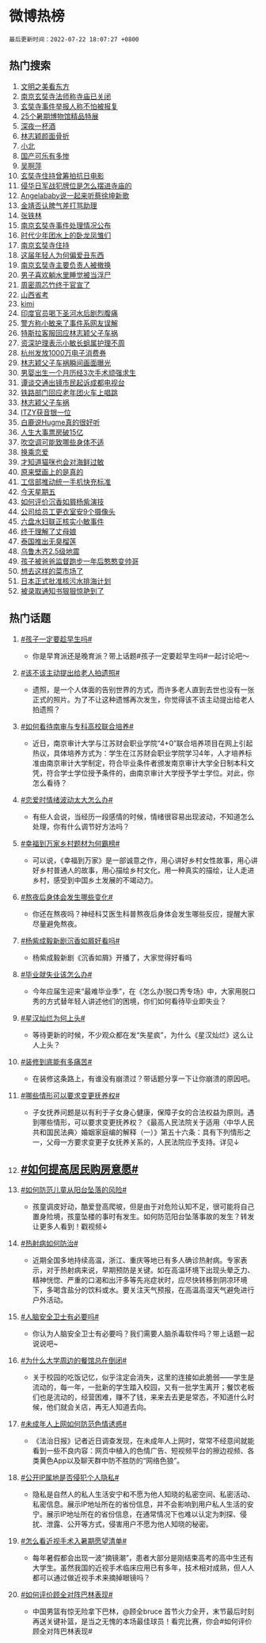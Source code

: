 # 微博热榜

`最后更新时间：2022-07-22 18:07:27 +0800`

## 热门搜索

1. [文明之美看东方](https://m.weibo.cn/search?containerid=100103type%3D1%26t%3D10%26q%3D%23%E6%96%87%E6%98%8E%E4%B9%8B%E7%BE%8E%E7%9C%8B%E4%B8%9C%E6%96%B9%23&stream_entry_id=51&isnewpage=1&extparam=seat%3D1%26c_type%3D51%26filter_type%3Drealtimehot%26cate%3D10103%26pos%3D0%26dgr%3D0%26display_time%3D1658484446%26pre_seqid%3D1658484446131092768373&luicode=10000011&lfid=106003type%253D25%2526t%253D3%2526disable_hot%253D1%2526filter_type%253Drealtimehot)
1. [南京玄奘寺法师称寺庙已关闭](https://m.weibo.cn/search?containerid=100103type%3D1%26t%3D10%26q%3D%23%E5%8D%97%E4%BA%AC%E7%8E%84%E5%A5%98%E5%AF%BA%E6%B3%95%E5%B8%88%E7%A7%B0%E5%AF%BA%E5%BA%99%E5%B7%B2%E5%85%B3%E9%97%AD%23&stream_entry_id=31&isnewpage=1&extparam=seat%3D1%26lcate%3D5001%26pos%3D0%26realpos%3D1%26flag%3D16%26filter_type%3Drealtimehot%26cate%3D0%26dgr%3D0%26c_type%3D31%26display_time%3D1658484446%26pre_seqid%3D1658484446131092768373&luicode=10000011&lfid=106003type%253D25%2526t%253D3%2526disable_hot%253D1%2526filter_type%253Drealtimehot)
1. [玄奘寺事件举报人称不怕被报复](https://m.weibo.cn/search?containerid=100103type%3D1%26t%3D10%26q%3D%23%E7%8E%84%E5%A5%98%E5%AF%BA%E4%BA%8B%E4%BB%B6%E4%B8%BE%E6%8A%A5%E4%BA%BA%E7%A7%B0%E4%B8%8D%E6%80%95%E8%A2%AB%E6%8A%A5%E5%A4%8D%23&stream_entry_id=31&isnewpage=1&extparam=seat%3D1%26lcate%3D5001%26pos%3D1%26realpos%3D2%26flag%3D0%26filter_type%3Drealtimehot%26cate%3D0%26dgr%3D0%26c_type%3D31%26display_time%3D1658484446%26pre_seqid%3D1658484446131092768373&luicode=10000011&lfid=106003type%253D25%2526t%253D3%2526disable_hot%253D1%2526filter_type%253Drealtimehot)
1. [25个暑期博物馆精品特展](https://m.weibo.cn/search?containerid=100103type%3D1%26t%3D10%26q%3D%2325%E4%B8%AA%E6%9A%91%E6%9C%9F%E5%8D%9A%E7%89%A9%E9%A6%86%E7%B2%BE%E5%93%81%E7%89%B9%E5%B1%95%23&stream_entry_id=31&isnewpage=1&extparam=seat%3D1%26lcate%3D5001%26pos%3D2%26realpos%3D3%26flag%3D0%26filter_type%3Drealtimehot%26cate%3D0%26dgr%3D0%26c_type%3D31%26display_time%3D1658484446%26pre_seqid%3D1658484446131092768373&luicode=10000011&lfid=106003type%253D25%2526t%253D3%2526disable_hot%253D1%2526filter_type%253Drealtimehot)
1. [深夜一杯酒](https://m.weibo.cn/search?containerid=100103type%3D1%26t%3D10%26q%3D%23%E6%B7%B1%E5%A4%9C%E4%B8%80%E6%9D%AF%E9%85%92%23&stream_entry_id=31&isnewpage=1&extparam=seat%3D1%26lcate%3D5001%26pos%3D3%26adid%3D160186%26filter_type%3Drealtimehot%26cate%3D0%26dgr%3D0%26c_type%3D31%26display_time%3D1658484446%26pre_seqid%3D1658484446131092768373&luicode=10000011&lfid=106003type%253D25%2526t%253D3%2526disable_hot%253D1%2526filter_type%253Drealtimehot)
1. [林志颖颜面骨折](https://m.weibo.cn/search?containerid=100103type%3D1%26t%3D10%26q%3D%23%E6%9E%97%E5%BF%97%E9%A2%96%E9%A2%9C%E9%9D%A2%E9%AA%A8%E6%8A%98%23&stream_entry_id=31&isnewpage=1&extparam=seat%3D1%26lcate%3D5001%26pos%3D4%26realpos%3D4%26flag%3D2%26filter_type%3Drealtimehot%26cate%3D0%26dgr%3D0%26c_type%3D31%26display_time%3D1658484446%26pre_seqid%3D1658484446131092768373&luicode=10000011&lfid=106003type%253D25%2526t%253D3%2526disable_hot%253D1%2526filter_type%253Drealtimehot)
1. [小北](https://m.weibo.cn/search?containerid=100103type%3D1%26t%3D10%26q%3D%E5%B0%8F%E5%8C%97&stream_entry_id=31&isnewpage=1&extparam=seat%3D1%26lcate%3D5001%26pos%3D5%26realpos%3D5%26flag%3D1%26filter_type%3Drealtimehot%26cate%3D0%26dgr%3D0%26c_type%3D31%26display_time%3D1658484446%26pre_seqid%3D1658484446131092768373&luicode=10000011&lfid=106003type%253D25%2526t%253D3%2526disable_hot%253D1%2526filter_type%253Drealtimehot)
1. [国产可乐有多惨](https://m.weibo.cn/search?containerid=100103type%3D1%26t%3D10%26q%3D%23%E5%9B%BD%E4%BA%A7%E5%8F%AF%E4%B9%90%E6%9C%89%E5%A4%9A%E6%83%A8%23&stream_entry_id=31&isnewpage=1&extparam=seat%3D1%26lcate%3D5001%26pos%3D6%26realpos%3D6%26flag%3D1%26filter_type%3Drealtimehot%26cate%3D0%26dgr%3D0%26c_type%3D31%26display_time%3D1658484446%26pre_seqid%3D1658484446131092768373&luicode=10000011&lfid=106003type%253D25%2526t%253D3%2526disable_hot%253D1%2526filter_type%253Drealtimehot)
1. [吴啊萍](https://m.weibo.cn/search?containerid=100103type%3D1%26t%3D10%26q%3D%23%E5%90%B4%E5%95%8A%E8%90%8D%23&stream_entry_id=31&isnewpage=1&extparam=seat%3D1%26lcate%3D5001%26pos%3D7%26realpos%3D7%26flag%3D16%26filter_type%3Drealtimehot%26cate%3D0%26dgr%3D0%26c_type%3D31%26display_time%3D1658484446%26pre_seqid%3D1658484446131092768373&luicode=10000011&lfid=106003type%253D25%2526t%253D3%2526disable_hot%253D1%2526filter_type%253Drealtimehot)
1. [玄奘寺住持曾筹拍抗日电影](https://m.weibo.cn/search?containerid=100103type%3D1%26t%3D10%26q%3D%23%E7%8E%84%E5%A5%98%E5%AF%BA%E4%BD%8F%E6%8C%81%E6%9B%BE%E7%AD%B9%E6%8B%8D%E6%8A%97%E6%97%A5%E7%94%B5%E5%BD%B1%23&stream_entry_id=31&isnewpage=1&extparam=seat%3D1%26lcate%3D5001%26pos%3D8%26realpos%3D8%26flag%3D1%26filter_type%3Drealtimehot%26cate%3D0%26dgr%3D0%26c_type%3D31%26display_time%3D1658484446%26pre_seqid%3D1658484446131092768373&luicode=10000011&lfid=106003type%253D25%2526t%253D3%2526disable_hot%253D1%2526filter_type%253Drealtimehot)
1. [侵华日军战犯牌位是怎么摆进寺庙的](https://m.weibo.cn/search?containerid=100103type%3D1%26t%3D10%26q%3D%23%E4%BE%B5%E5%8D%8E%E6%97%A5%E5%86%9B%E6%88%98%E7%8A%AF%E7%89%8C%E4%BD%8D%E6%98%AF%E6%80%8E%E4%B9%88%E6%91%86%E8%BF%9B%E5%AF%BA%E5%BA%99%E7%9A%84%23&stream_entry_id=31&isnewpage=1&extparam=seat%3D1%26lcate%3D5001%26pos%3D9%26realpos%3D9%26flag%3D1%26filter_type%3Drealtimehot%26cate%3D0%26dgr%3D0%26c_type%3D31%26display_time%3D1658484446%26pre_seqid%3D1658484446131092768373&luicode=10000011&lfid=106003type%253D25%2526t%253D3%2526disable_hot%253D1%2526filter_type%253Drealtimehot)
1. [Angelababy说一起来听蔡徐坤新歌](https://m.weibo.cn/search?containerid=100103type%3D1%26t%3D10%26q%3D%23Angelababy%E8%AF%B4%E4%B8%80%E8%B5%B7%E6%9D%A5%E5%90%AC%E8%94%A1%E5%BE%90%E5%9D%A4%E6%96%B0%E6%AD%8C%23&stream_entry_id=31&isnewpage=1&extparam=seat%3D1%26lcate%3D5001%26pos%3D10%26realpos%3D10%26flag%3D1%26filter_type%3Drealtimehot%26cate%3D0%26dgr%3D0%26c_type%3D31%26display_time%3D1658484446%26pre_seqid%3D1658484446131092768373&luicode=10000011&lfid=106003type%253D25%2526t%253D3%2526disable_hot%253D1%2526filter_type%253Drealtimehot)
1. [金靖否认脾气差打骂助理](https://m.weibo.cn/search?containerid=100103type%3D1%26t%3D10%26q%3D%23%E9%87%91%E9%9D%96%E5%90%A6%E8%AE%A4%E8%84%BE%E6%B0%94%E5%B7%AE%E6%89%93%E9%AA%82%E5%8A%A9%E7%90%86%23&stream_entry_id=31&isnewpage=1&extparam=seat%3D1%26lcate%3D5001%26pos%3D11%26realpos%3D11%26flag%3D0%26filter_type%3Drealtimehot%26cate%3D0%26dgr%3D0%26c_type%3D31%26display_time%3D1658484446%26pre_seqid%3D1658484446131092768373&luicode=10000011&lfid=106003type%253D25%2526t%253D3%2526disable_hot%253D1%2526filter_type%253Drealtimehot)
1. [张铁林](https://m.weibo.cn/search?containerid=100103type%3D1%26t%3D10%26q%3D%E5%BC%A0%E9%93%81%E6%9E%97&stream_entry_id=31&isnewpage=1&extparam=seat%3D1%26lcate%3D5001%26pos%3D12%26realpos%3D12%26flag%3D2%26filter_type%3Drealtimehot%26cate%3D0%26dgr%3D0%26c_type%3D31%26display_time%3D1658484446%26pre_seqid%3D1658484446131092768373&luicode=10000011&lfid=106003type%253D25%2526t%253D3%2526disable_hot%253D1%2526filter_type%253Drealtimehot)
1. [南京玄奘寺事件处理情况公布](https://m.weibo.cn/search?containerid=100103type%3D1%26t%3D10%26q%3D%23%E5%8D%97%E4%BA%AC%E7%8E%84%E5%A5%98%E5%AF%BA%E4%BA%8B%E4%BB%B6%E5%A4%84%E7%90%86%E6%83%85%E5%86%B5%E5%85%AC%E5%B8%83%23&stream_entry_id=31&isnewpage=1&extparam=seat%3D1%26lcate%3D5001%26pos%3D13%26realpos%3D13%26flag%3D0%26filter_type%3Drealtimehot%26cate%3D0%26dgr%3D0%26c_type%3D31%26display_time%3D1658484446%26pre_seqid%3D1658484446131092768373&luicode=10000011&lfid=106003type%253D25%2526t%253D3%2526disable_hot%253D1%2526filter_type%253Drealtimehot)
1. [时代少年团水上的卧龙凤雏们](https://m.weibo.cn/search?containerid=100103type%3D1%26t%3D10%26q%3D%23%E6%97%B6%E4%BB%A3%E5%B0%91%E5%B9%B4%E5%9B%A2%E6%B0%B4%E4%B8%8A%E7%9A%84%E5%8D%A7%E9%BE%99%E5%87%A4%E9%9B%8F%E4%BB%AC%23&stream_entry_id=31&isnewpage=1&extparam=seat%3D1%26lcate%3D5001%26pos%3D14%26realpos%3D14%26flag%3D1%26filter_type%3Drealtimehot%26cate%3D0%26dgr%3D0%26c_type%3D31%26display_time%3D1658484446%26pre_seqid%3D1658484446131092768373&luicode=10000011&lfid=106003type%253D25%2526t%253D3%2526disable_hot%253D1%2526filter_type%253Drealtimehot)
1. [南京玄奘寺住持](https://m.weibo.cn/search?containerid=100103type%3D1%26t%3D10%26q%3D%23%E5%8D%97%E4%BA%AC%E7%8E%84%E5%A5%98%E5%AF%BA%E4%BD%8F%E6%8C%81%23&stream_entry_id=31&isnewpage=1&extparam=seat%3D1%26lcate%3D5001%26pos%3D15%26realpos%3D15%26flag%3D1%26filter_type%3Drealtimehot%26cate%3D0%26dgr%3D0%26c_type%3D31%26display_time%3D1658484446%26pre_seqid%3D1658484446131092768373&luicode=10000011&lfid=106003type%253D25%2526t%253D3%2526disable_hot%253D1%2526filter_type%253Drealtimehot)
1. [这届年轻人为何偏爱丑东西](https://m.weibo.cn/search?containerid=100103type%3D1%26t%3D10%26q%3D%23%E8%BF%99%E5%B1%8A%E5%B9%B4%E8%BD%BB%E4%BA%BA%E4%B8%BA%E4%BD%95%E5%81%8F%E7%88%B1%E4%B8%91%E4%B8%9C%E8%A5%BF%23&stream_entry_id=31&isnewpage=1&extparam=seat%3D1%26lcate%3D5001%26pos%3D16%26realpos%3D16%26flag%3D0%26filter_type%3Drealtimehot%26cate%3D0%26dgr%3D0%26c_type%3D31%26display_time%3D1658484446%26pre_seqid%3D1658484446131092768373&luicode=10000011&lfid=106003type%253D25%2526t%253D3%2526disable_hot%253D1%2526filter_type%253Drealtimehot)
1. [南京玄奘寺主要负责人被撤换](https://m.weibo.cn/search?containerid=100103type%3D1%26t%3D10%26q%3D%23%E5%8D%97%E4%BA%AC%E7%8E%84%E5%A5%98%E5%AF%BA%E4%B8%BB%E8%A6%81%E8%B4%9F%E8%B4%A3%E4%BA%BA%E8%A2%AB%E6%92%A4%E6%8D%A2%23&stream_entry_id=31&isnewpage=1&extparam=seat%3D1%26lcate%3D5001%26pos%3D17%26realpos%3D17%26flag%3D0%26filter_type%3Drealtimehot%26cate%3D0%26dgr%3D0%26c_type%3D31%26display_time%3D1658484446%26pre_seqid%3D1658484446131092768373&luicode=10000011&lfid=106003type%253D25%2526t%253D3%2526disable_hot%253D1%2526filter_type%253Drealtimehot)
1. [男子喜欢躺水里睡觉被当浮尸](https://m.weibo.cn/search?containerid=100103type%3D1%26t%3D10%26q%3D%23%E7%94%B7%E5%AD%90%E5%96%9C%E6%AC%A2%E8%BA%BA%E6%B0%B4%E9%87%8C%E7%9D%A1%E8%A7%89%E8%A2%AB%E5%BD%93%E6%B5%AE%E5%B0%B8%23&stream_entry_id=31&isnewpage=1&extparam=seat%3D1%26lcate%3D5001%26pos%3D18%26realpos%3D18%26flag%3D0%26filter_type%3Drealtimehot%26cate%3D0%26dgr%3D0%26c_type%3D31%26display_time%3D1658484446%26pre_seqid%3D1658484446131092768373&luicode=10000011&lfid=106003type%253D25%2526t%253D3%2526disable_hot%253D1%2526filter_type%253Drealtimehot)
1. [周密周芯竹终于官宣了](https://m.weibo.cn/search?containerid=100103type%3D1%26t%3D10%26q%3D%23%E5%91%A8%E5%AF%86%E5%91%A8%E8%8A%AF%E7%AB%B9%E7%BB%88%E4%BA%8E%E5%AE%98%E5%AE%A3%E4%BA%86%23&stream_entry_id=31&isnewpage=1&extparam=seat%3D1%26lcate%3D5001%26pos%3D19%26realpos%3D19%26flag%3D2%26filter_type%3Drealtimehot%26cate%3D0%26dgr%3D0%26c_type%3D31%26display_time%3D1658484446%26pre_seqid%3D1658484446131092768373&luicode=10000011&lfid=106003type%253D25%2526t%253D3%2526disable_hot%253D1%2526filter_type%253Drealtimehot)
1. [山西省考](https://m.weibo.cn/search?containerid=100103type%3D1%26t%3D10%26q%3D%E5%B1%B1%E8%A5%BF%E7%9C%81%E8%80%83&stream_entry_id=31&isnewpage=1&extparam=seat%3D1%26lcate%3D5001%26pos%3D20%26realpos%3D20%26flag%3D1%26filter_type%3Drealtimehot%26cate%3D0%26dgr%3D0%26c_type%3D31%26display_time%3D1658484446%26pre_seqid%3D1658484446131092768373&luicode=10000011&lfid=106003type%253D25%2526t%253D3%2526disable_hot%253D1%2526filter_type%253Drealtimehot)
1. [kimi](https://m.weibo.cn/search?containerid=100103type%3D1%26t%3D10%26q%3Dkimi&stream_entry_id=31&isnewpage=1&extparam=seat%3D1%26lcate%3D5001%26pos%3D21%26realpos%3D21%26flag%3D2%26filter_type%3Drealtimehot%26cate%3D0%26dgr%3D0%26c_type%3D31%26display_time%3D1658484446%26pre_seqid%3D1658484446131092768373&luicode=10000011&lfid=106003type%253D25%2526t%253D3%2526disable_hot%253D1%2526filter_type%253Drealtimehot)
1. [印度官员喝下圣河水后剧烈腹痛](https://m.weibo.cn/search?containerid=100103type%3D1%26t%3D10%26q%3D%23%E5%8D%B0%E5%BA%A6%E5%AE%98%E5%91%98%E5%96%9D%E4%B8%8B%E5%9C%A3%E6%B2%B3%E6%B0%B4%E5%90%8E%E5%89%A7%E7%83%88%E8%85%B9%E7%97%9B%23&stream_entry_id=31&isnewpage=1&extparam=seat%3D1%26lcate%3D5001%26pos%3D22%26realpos%3D22%26flag%3D0%26filter_type%3Drealtimehot%26cate%3D0%26dgr%3D0%26c_type%3D31%26display_time%3D1658484446%26pre_seqid%3D1658484446131092768373&luicode=10000011&lfid=106003type%253D25%2526t%253D3%2526disable_hot%253D1%2526filter_type%253Drealtimehot)
1. [警方称小敏来了事件系网友误解](https://m.weibo.cn/search?containerid=100103type%3D1%26t%3D10%26q%3D%23%E8%AD%A6%E6%96%B9%E7%A7%B0%E5%B0%8F%E6%95%8F%E6%9D%A5%E4%BA%86%E4%BA%8B%E4%BB%B6%E7%B3%BB%E7%BD%91%E5%8F%8B%E8%AF%AF%E8%A7%A3%23&stream_entry_id=31&isnewpage=1&extparam=seat%3D1%26lcate%3D5001%26pos%3D23%26realpos%3D23%26flag%3D0%26filter_type%3Drealtimehot%26cate%3D0%26dgr%3D0%26c_type%3D31%26display_time%3D1658484446%26pre_seqid%3D1658484446131092768373&luicode=10000011&lfid=106003type%253D25%2526t%253D3%2526disable_hot%253D1%2526filter_type%253Drealtimehot)
1. [特斯拉客服回应林志颖父子车祸](https://m.weibo.cn/search?containerid=100103type%3D1%26t%3D10%26q%3D%23%E7%89%B9%E6%96%AF%E6%8B%89%E5%AE%A2%E6%9C%8D%E5%9B%9E%E5%BA%94%E6%9E%97%E5%BF%97%E9%A2%96%E7%88%B6%E5%AD%90%E8%BD%A6%E7%A5%B8%23&stream_entry_id=31&isnewpage=1&extparam=seat%3D1%26lcate%3D5001%26pos%3D24%26realpos%3D24%26flag%3D0%26filter_type%3Drealtimehot%26cate%3D0%26dgr%3D0%26c_type%3D31%26display_time%3D1658484446%26pre_seqid%3D1658484446131092768373&luicode=10000011&lfid=106003type%253D25%2526t%253D3%2526disable_hot%253D1%2526filter_type%253Drealtimehot)
1. [资深护理表示小敏长蛆属护理不周](https://m.weibo.cn/search?containerid=100103type%3D1%26t%3D10%26q%3D%23%E8%B5%84%E6%B7%B1%E6%8A%A4%E7%90%86%E8%A1%A8%E7%A4%BA%E5%B0%8F%E6%95%8F%E9%95%BF%E8%9B%86%E5%B1%9E%E6%8A%A4%E7%90%86%E4%B8%8D%E5%91%A8%23&stream_entry_id=31&isnewpage=1&extparam=seat%3D1%26lcate%3D5001%26pos%3D25%26realpos%3D25%26flag%3D1%26filter_type%3Drealtimehot%26cate%3D0%26dgr%3D0%26c_type%3D31%26display_time%3D1658484446%26pre_seqid%3D1658484446131092768373&luicode=10000011&lfid=106003type%253D25%2526t%253D3%2526disable_hot%253D1%2526filter_type%253Drealtimehot)
1. [杭州发放1000万电子消费券](https://m.weibo.cn/search?containerid=100103type%3D1%26t%3D10%26q%3D%23%E6%9D%AD%E5%B7%9E%E5%8F%91%E6%94%BE1000%E4%B8%87%E7%94%B5%E5%AD%90%E6%B6%88%E8%B4%B9%E5%88%B8%23&stream_entry_id=31&isnewpage=1&extparam=seat%3D1%26lcate%3D5001%26pos%3D26%26realpos%3D26%26flag%3D1%26filter_type%3Drealtimehot%26cate%3D0%26dgr%3D0%26c_type%3D31%26display_time%3D1658484446%26pre_seqid%3D1658484446131092768373&luicode=10000011&lfid=106003type%253D25%2526t%253D3%2526disable_hot%253D1%2526filter_type%253Drealtimehot)
1. [林志颖父子车祸瞬间画面曝光](https://m.weibo.cn/search?containerid=100103type%3D1%26t%3D10%26q%3D%23%E6%9E%97%E5%BF%97%E9%A2%96%E7%88%B6%E5%AD%90%E8%BD%A6%E7%A5%B8%E7%9E%AC%E9%97%B4%E7%94%BB%E9%9D%A2%E6%9B%9D%E5%85%89%23&stream_entry_id=31&isnewpage=1&extparam=seat%3D1%26lcate%3D5001%26pos%3D27%26realpos%3D27%26flag%3D0%26filter_type%3Drealtimehot%26cate%3D0%26dgr%3D0%26c_type%3D31%26display_time%3D1658484446%26pre_seqid%3D1658484446131092768373&luicode=10000011&lfid=106003type%253D25%2526t%253D3%2526disable_hot%253D1%2526filter_type%253Drealtimehot)
1. [男婴出生一个月历经3次手术顽强求生](https://m.weibo.cn/search?containerid=100103type%3D1%26t%3D10%26q%3D%E7%94%B7%E5%A9%B4%E5%87%BA%E7%94%9F%E4%B8%80%E4%B8%AA%E6%9C%88%E5%8E%86%E7%BB%8F3%E6%AC%A1%E6%89%8B%E6%9C%AF%E9%A1%BD%E5%BC%BA%E6%B1%82%E7%94%9F&stream_entry_id=31&isnewpage=1&extparam=seat%3D1%26lcate%3D5001%26pos%3D28%26realpos%3D28%26flag%3D0%26filter_type%3Drealtimehot%26cate%3D0%26dgr%3D0%26c_type%3D31%26display_time%3D1658484446%26pre_seqid%3D1658484446131092768373&luicode=10000011&lfid=106003type%253D25%2526t%253D3%2526disable_hot%253D1%2526filter_type%253Drealtimehot)
1. [谭谈交通出镜市民起诉成都电视台](https://m.weibo.cn/search?containerid=100103type%3D1%26t%3D10%26q%3D%23%E8%B0%AD%E8%B0%88%E4%BA%A4%E9%80%9A%E5%87%BA%E9%95%9C%E5%B8%82%E6%B0%91%E8%B5%B7%E8%AF%89%E6%88%90%E9%83%BD%E7%94%B5%E8%A7%86%E5%8F%B0%23&stream_entry_id=31&isnewpage=1&extparam=seat%3D1%26lcate%3D5001%26pos%3D29%26realpos%3D29%26flag%3D0%26filter_type%3Drealtimehot%26cate%3D0%26dgr%3D0%26c_type%3D31%26display_time%3D1658484446%26pre_seqid%3D1658484446131092768373&luicode=10000011&lfid=106003type%253D25%2526t%253D3%2526disable_hot%253D1%2526filter_type%253Drealtimehot)
1. [铁路部门回应老年团火车上唱跳](https://m.weibo.cn/search?containerid=100103type%3D1%26t%3D10%26q%3D%23%E9%93%81%E8%B7%AF%E9%83%A8%E9%97%A8%E5%9B%9E%E5%BA%94%E8%80%81%E5%B9%B4%E5%9B%A2%E7%81%AB%E8%BD%A6%E4%B8%8A%E5%94%B1%E8%B7%B3%23&stream_entry_id=31&isnewpage=1&extparam=seat%3D1%26lcate%3D5001%26pos%3D30%26realpos%3D30%26flag%3D1%26filter_type%3Drealtimehot%26cate%3D0%26dgr%3D0%26c_type%3D31%26display_time%3D1658484446%26pre_seqid%3D1658484446131092768373&luicode=10000011&lfid=106003type%253D25%2526t%253D3%2526disable_hot%253D1%2526filter_type%253Drealtimehot)
1. [林志颖父子车祸](https://m.weibo.cn/search?containerid=100103type%3D1%26t%3D10%26q%3D%23%E6%9E%97%E5%BF%97%E9%A2%96%E7%88%B6%E5%AD%90%E8%BD%A6%E7%A5%B8%23&stream_entry_id=31&isnewpage=1&extparam=seat%3D1%26lcate%3D5001%26pos%3D31%26realpos%3D31%26flag%3D0%26filter_type%3Drealtimehot%26cate%3D0%26dgr%3D0%26c_type%3D31%26display_time%3D1658484446%26pre_seqid%3D1658484446131092768373&luicode=10000011&lfid=106003type%253D25%2526t%253D3%2526disable_hot%253D1%2526filter_type%253Drealtimehot)
1. [ITZY获音银一位](https://m.weibo.cn/search?containerid=100103type%3D1%26t%3D10%26q%3D%23ITZY%E8%8E%B7%E9%9F%B3%E9%93%B6%E4%B8%80%E4%BD%8D%23&stream_entry_id=31&isnewpage=1&extparam=seat%3D1%26lcate%3D5001%26pos%3D32%26realpos%3D32%26flag%3D1%26filter_type%3Drealtimehot%26cate%3D0%26dgr%3D0%26c_type%3D31%26display_time%3D1658484446%26pre_seqid%3D1658484446131092768373&luicode=10000011&lfid=106003type%253D25%2526t%253D3%2526disable_hot%253D1%2526filter_type%253Drealtimehot)
1. [白鹿说Hugme真的很好听](https://m.weibo.cn/search?containerid=100103type%3D1%26t%3D10%26q%3D%23%E7%99%BD%E9%B9%BF%E8%AF%B4Hugme%E7%9C%9F%E7%9A%84%E5%BE%88%E5%A5%BD%E5%90%AC%23&stream_entry_id=31&isnewpage=1&extparam=seat%3D1%26lcate%3D5001%26pos%3D33%26realpos%3D33%26flag%3D0%26filter_type%3Drealtimehot%26cate%3D0%26dgr%3D0%26c_type%3D31%26display_time%3D1658484446%26pre_seqid%3D1658484446131092768373&luicode=10000011&lfid=106003type%253D25%2526t%253D3%2526disable_hot%253D1%2526filter_type%253Drealtimehot)
1. [人生大事票房破15亿](https://m.weibo.cn/search?containerid=100103type%3D1%26t%3D10%26q%3D%23%E4%BA%BA%E7%94%9F%E5%A4%A7%E4%BA%8B%E7%A5%A8%E6%88%BF%E7%A0%B415%E4%BA%BF%23&stream_entry_id=31&isnewpage=1&extparam=seat%3D1%26lcate%3D5001%26pos%3D34%26realpos%3D34%26flag%3D1%26filter_type%3Drealtimehot%26cate%3D0%26dgr%3D0%26c_type%3D31%26display_time%3D1658484446%26pre_seqid%3D1658484446131092768373&luicode=10000011&lfid=106003type%253D25%2526t%253D3%2526disable_hot%253D1%2526filter_type%253Drealtimehot)
1. [吹空调可能致哪些身体不适](https://m.weibo.cn/search?containerid=100103type%3D1%26t%3D10%26q%3D%23%E5%90%B9%E7%A9%BA%E8%B0%83%E5%8F%AF%E8%83%BD%E8%87%B4%E5%93%AA%E4%BA%9B%E8%BA%AB%E4%BD%93%E4%B8%8D%E9%80%82%23&stream_entry_id=31&isnewpage=1&extparam=seat%3D1%26lcate%3D5001%26pos%3D35%26realpos%3D35%26flag%3D0%26filter_type%3Drealtimehot%26cate%3D0%26dgr%3D0%26c_type%3D31%26display_time%3D1658484446%26pre_seqid%3D1658484446131092768373&luicode=10000011&lfid=106003type%253D25%2526t%253D3%2526disable_hot%253D1%2526filter_type%253Drealtimehot)
1. [换乘恋爱](https://m.weibo.cn/search?containerid=100103type%3D1%26t%3D10%26q%3D%E6%8D%A2%E4%B9%98%E6%81%8B%E7%88%B1&stream_entry_id=31&isnewpage=1&extparam=seat%3D1%26lcate%3D5001%26pos%3D36%26realpos%3D36%26flag%3D1%26filter_type%3Drealtimehot%26cate%3D0%26dgr%3D0%26c_type%3D31%26display_time%3D1658484446%26pre_seqid%3D1658484446131092768373&luicode=10000011&lfid=106003type%253D25%2526t%253D3%2526disable_hot%253D1%2526filter_type%253Drealtimehot)
1. [才知道猫咪也会对海鲜过敏](https://m.weibo.cn/search?containerid=100103type%3D1%26t%3D10%26q%3D%23%E6%89%8D%E7%9F%A5%E9%81%93%E7%8C%AB%E5%92%AA%E4%B9%9F%E4%BC%9A%E5%AF%B9%E6%B5%B7%E9%B2%9C%E8%BF%87%E6%95%8F%23&stream_entry_id=31&isnewpage=1&extparam=seat%3D1%26lcate%3D5001%26pos%3D37%26realpos%3D37%26flag%3D1%26filter_type%3Drealtimehot%26cate%3D0%26dgr%3D0%26c_type%3D31%26display_time%3D1658484446%26pre_seqid%3D1658484446131092768373&luicode=10000011&lfid=106003type%253D25%2526t%253D3%2526disable_hot%253D1%2526filter_type%253Drealtimehot)
1. [原来壁画上的是真的](https://m.weibo.cn/search?containerid=100103type%3D1%26t%3D10%26q%3D%23%E5%8E%9F%E6%9D%A5%E5%A3%81%E7%94%BB%E4%B8%8A%E7%9A%84%E6%98%AF%E7%9C%9F%E7%9A%84%23&stream_entry_id=31&isnewpage=1&extparam=seat%3D1%26lcate%3D5001%26pos%3D38%26realpos%3D38%26flag%3D1%26filter_type%3Drealtimehot%26cate%3D0%26dgr%3D0%26c_type%3D31%26display_time%3D1658484446%26pre_seqid%3D1658484446131092768373&luicode=10000011&lfid=106003type%253D25%2526t%253D3%2526disable_hot%253D1%2526filter_type%253Drealtimehot)
1. [工信部推动统一手机快充标准](https://m.weibo.cn/search?containerid=100103type%3D1%26t%3D10%26q%3D%23%E5%B7%A5%E4%BF%A1%E9%83%A8%E6%8E%A8%E5%8A%A8%E7%BB%9F%E4%B8%80%E6%89%8B%E6%9C%BA%E5%BF%AB%E5%85%85%E6%A0%87%E5%87%86%23&stream_entry_id=31&isnewpage=1&extparam=seat%3D1%26lcate%3D5001%26pos%3D39%26realpos%3D39%26flag%3D1%26filter_type%3Drealtimehot%26cate%3D0%26dgr%3D0%26c_type%3D31%26display_time%3D1658484446%26pre_seqid%3D1658484446131092768373&luicode=10000011&lfid=106003type%253D25%2526t%253D3%2526disable_hot%253D1%2526filter_type%253Drealtimehot)
1. [今天星期五](https://m.weibo.cn/search?containerid=100103type%3D1%26t%3D10%26q%3D%23%E4%BB%8A%E5%A4%A9%E6%98%9F%E6%9C%9F%E4%BA%94%23&stream_entry_id=31&isnewpage=1&extparam=seat%3D1%26lcate%3D5001%26pos%3D40%26realpos%3D40%26flag%3D0%26filter_type%3Drealtimehot%26cate%3D0%26dgr%3D0%26c_type%3D31%26display_time%3D1658484446%26pre_seqid%3D1658484446131092768373&luicode=10000011&lfid=106003type%253D25%2526t%253D3%2526disable_hot%253D1%2526filter_type%253Drealtimehot)
1. [如何评价沉香如屑杨紫演技](https://m.weibo.cn/search?containerid=100103type%3D1%26t%3D10%26q%3D%23%E5%A6%82%E4%BD%95%E8%AF%84%E4%BB%B7%E6%B2%89%E9%A6%99%E5%A6%82%E5%B1%91%E6%9D%A8%E7%B4%AB%E6%BC%94%E6%8A%80%23&stream_entry_id=31&isnewpage=1&extparam=seat%3D1%26lcate%3D5001%26pos%3D41%26realpos%3D41%26flag%3D1%26filter_type%3Drealtimehot%26cate%3D0%26dgr%3D0%26c_type%3D31%26display_time%3D1658484446%26pre_seqid%3D1658484446131092768373&luicode=10000011&lfid=106003type%253D25%2526t%253D3%2526disable_hot%253D1%2526filter_type%253Drealtimehot)
1. [公司给员工更衣室安9个摄像头](https://m.weibo.cn/search?containerid=100103type%3D1%26t%3D10%26q%3D%23%E5%85%AC%E5%8F%B8%E7%BB%99%E5%91%98%E5%B7%A5%E6%9B%B4%E8%A1%A3%E5%AE%A4%E5%AE%899%E4%B8%AA%E6%91%84%E5%83%8F%E5%A4%B4%23&stream_entry_id=31&isnewpage=1&extparam=seat%3D1%26lcate%3D5001%26pos%3D42%26realpos%3D42%26flag%3D0%26filter_type%3Drealtimehot%26cate%3D0%26dgr%3D0%26c_type%3D31%26display_time%3D1658484446%26pre_seqid%3D1658484446131092768373&luicode=10000011&lfid=106003type%253D25%2526t%253D3%2526disable_hot%253D1%2526filter_type%253Drealtimehot)
1. [六盘水妇联正核实小敏事件](https://m.weibo.cn/search?containerid=100103type%3D1%26t%3D10%26q%3D%23%E5%85%AD%E7%9B%98%E6%B0%B4%E5%A6%87%E8%81%94%E6%AD%A3%E6%A0%B8%E5%AE%9E%E5%B0%8F%E6%95%8F%E4%BA%8B%E4%BB%B6%23&stream_entry_id=31&isnewpage=1&extparam=seat%3D1%26lcate%3D5001%26pos%3D43%26realpos%3D43%26flag%3D0%26filter_type%3Drealtimehot%26cate%3D0%26dgr%3D0%26c_type%3D31%26display_time%3D1658484446%26pre_seqid%3D1658484446131092768373&luicode=10000011&lfid=106003type%253D25%2526t%253D3%2526disable_hot%253D1%2526filter_type%253Drealtimehot)
1. [终于理解了丈母娘](https://m.weibo.cn/search?containerid=100103type%3D1%26t%3D10%26q%3D%23%E7%BB%88%E4%BA%8E%E7%90%86%E8%A7%A3%E4%BA%86%E4%B8%88%E6%AF%8D%E5%A8%98%23&stream_entry_id=31&isnewpage=1&extparam=seat%3D1%26lcate%3D5001%26pos%3D44%26realpos%3D44%26flag%3D1%26filter_type%3Drealtimehot%26cate%3D0%26dgr%3D0%26c_type%3D31%26display_time%3D1658484446%26pre_seqid%3D1658484446131092768373&luicode=10000011&lfid=106003type%253D25%2526t%253D3%2526disable_hot%253D1%2526filter_type%253Drealtimehot)
1. [泰国推出无臭榴莲](https://m.weibo.cn/search?containerid=100103type%3D1%26t%3D10%26q%3D%23%E6%B3%B0%E5%9B%BD%E6%8E%A8%E5%87%BA%E6%97%A0%E8%87%AD%E6%A6%B4%E8%8E%B2%23&stream_entry_id=31&isnewpage=1&extparam=seat%3D1%26lcate%3D5001%26pos%3D45%26realpos%3D45%26flag%3D0%26filter_type%3Drealtimehot%26cate%3D0%26dgr%3D0%26c_type%3D31%26display_time%3D1658484446%26pre_seqid%3D1658484446131092768373&luicode=10000011&lfid=106003type%253D25%2526t%253D3%2526disable_hot%253D1%2526filter_type%253Drealtimehot)
1. [乌鲁木齐2.5级地震](https://m.weibo.cn/search?containerid=100103type%3D1%26t%3D10%26q%3D%23%E4%B9%8C%E9%B2%81%E6%9C%A8%E9%BD%902.5%E7%BA%A7%E5%9C%B0%E9%9C%87%23&stream_entry_id=31&isnewpage=1&extparam=seat%3D1%26lcate%3D5001%26pos%3D46%26realpos%3D46%26flag%3D1%26filter_type%3Drealtimehot%26cate%3D0%26dgr%3D0%26c_type%3D31%26display_time%3D1658484446%26pre_seqid%3D1658484446131092768373&luicode=10000011&lfid=106003type%253D25%2526t%253D3%2526disable_hot%253D1%2526filter_type%253Drealtimehot)
1. [孩子被爸爸监督跑步一年后憨憨变帅哥](https://m.weibo.cn/search?containerid=100103type%3D1%26t%3D10%26q%3D%23%E5%AD%A9%E5%AD%90%E8%A2%AB%E7%88%B8%E7%88%B8%E7%9B%91%E7%9D%A3%E8%B7%91%E6%AD%A5%E4%B8%80%E5%B9%B4%E5%90%8E%E6%86%A8%E6%86%A8%E5%8F%98%E5%B8%85%E5%93%A5%23&stream_entry_id=31&isnewpage=1&extparam=seat%3D1%26lcate%3D5001%26pos%3D47%26realpos%3D47%26flag%3D0%26filter_type%3Drealtimehot%26cate%3D0%26dgr%3D0%26c_type%3D31%26display_time%3D1658484446%26pre_seqid%3D1658484446131092768373&luicode=10000011&lfid=106003type%253D25%2526t%253D3%2526disable_hot%253D1%2526filter_type%253Drealtimehot)
1. [想去这样的菜市场了](https://m.weibo.cn/search?containerid=100103type%3D1%26t%3D10%26q%3D%23%E6%83%B3%E5%8E%BB%E8%BF%99%E6%A0%B7%E7%9A%84%E8%8F%9C%E5%B8%82%E5%9C%BA%E4%BA%86%23&stream_entry_id=31&isnewpage=1&extparam=seat%3D1%26lcate%3D5001%26pos%3D48%26realpos%3D48%26flag%3D1%26filter_type%3Drealtimehot%26cate%3D0%26dgr%3D0%26c_type%3D31%26display_time%3D1658484446%26pre_seqid%3D1658484446131092768373&luicode=10000011&lfid=106003type%253D25%2526t%253D3%2526disable_hot%253D1%2526filter_type%253Drealtimehot)
1. [日本正式批准核污水排海计划](https://m.weibo.cn/search?containerid=100103type%3D1%26t%3D10%26q%3D%23%E6%97%A5%E6%9C%AC%E6%AD%A3%E5%BC%8F%E6%89%B9%E5%87%86%E6%A0%B8%E6%B1%A1%E6%B0%B4%E6%8E%92%E6%B5%B7%E8%AE%A1%E5%88%92%23&stream_entry_id=31&isnewpage=1&extparam=seat%3D1%26lcate%3D5001%26pos%3D49%26realpos%3D49%26flag%3D0%26filter_type%3Drealtimehot%26cate%3D0%26dgr%3D0%26c_type%3D31%26display_time%3D1658484446%26pre_seqid%3D1658484446131092768373&luicode=10000011&lfid=106003type%253D25%2526t%253D3%2526disable_hot%253D1%2526filter_type%253Drealtimehot)
1. [被录取通知书狠狠惊艳到了](https://m.weibo.cn/search?containerid=100103type%3D1%26t%3D10%26q%3D%23%E8%A2%AB%E5%BD%95%E5%8F%96%E9%80%9A%E7%9F%A5%E4%B9%A6%E7%8B%A0%E7%8B%A0%E6%83%8A%E8%89%B3%E5%88%B0%E4%BA%86%23&stream_entry_id=31&isnewpage=1&extparam=seat%3D1%26lcate%3D5001%26pos%3D50%26realpos%3D50%26flag%3D0%26filter_type%3Drealtimehot%26cate%3D0%26dgr%3D0%26c_type%3D31%26display_time%3D1658484446%26pre_seqid%3D1658484446131092768373&luicode=10000011&lfid=106003type%253D25%2526t%253D3%2526disable_hot%253D1%2526filter_type%253Drealtimehot)

## 热门话题

1. [#孩子一定要趁早生吗#](https://m.weibo.cn/search?containerid=231522type%3D1%26t%3D10%26q%3D%23%E5%AD%A9%E5%AD%90%E4%B8%80%E5%AE%9A%E8%A6%81%E8%B6%81%E6%97%A9%E7%94%9F%E5%90%97%23&stream_entry_id=128&isnewpage=1&extparam=seat%3D1%26lcate%3D5004%26dgr%3D0%26unitid%3D1658465776283%26cate%3D5004%26pos%3D1-0-0%26c_type%3D128%26display_time%3D1658484447%26pre_seqid%3D1658484447259016827244&luicode=10000011&lfid=231648_-_4)
    - 你是早育派还是晚育派？带上话题#孩子一定要趁早生吗#一起讨论吧～

1. [#该不该主动提出给老人拍遗照#](https://m.weibo.cn/search?containerid=231522type%3D1%26t%3D10%26q%3D%23%E8%AF%A5%E4%B8%8D%E8%AF%A5%E4%B8%BB%E5%8A%A8%E6%8F%90%E5%87%BA%E7%BB%99%E8%80%81%E4%BA%BA%E6%8B%8D%E9%81%97%E7%85%A7%23&stream_entry_id=128&isnewpage=1&extparam=seat%3D1%26lcate%3D5004%26dgr%3D0%26unitid%3D1658410574854%26cate%3D5004%26pos%3D1-0-1%26c_type%3D128%26display_time%3D1658484447%26pre_seqid%3D1658484447259016827244&luicode=10000011&lfid=231648_-_4)
    - 遗照，是一个人体面的告别世界的方式，而许多老人直到去世也没有一张正式的照片。为了不让这种遗憾再次发生，你觉得该不该主动提出给老人拍遗照？

1. [#如何看待南审与专科高校联合培养#](https://m.weibo.cn/search?containerid=231522type%3D1%26t%3D10%26q%3D%23%E5%A6%82%E4%BD%95%E7%9C%8B%E5%BE%85%E5%8D%97%E5%AE%A1%E4%B8%8E%E4%B8%93%E7%A7%91%E9%AB%98%E6%A0%A1%E8%81%94%E5%90%88%E5%9F%B9%E5%85%BB%23&stream_entry_id=128&isnewpage=1&extparam=seat%3D1%26lcate%3D5004%26dgr%3D0%26unitid%3D1658393186804%26cate%3D5004%26pos%3D1-0-2%26c_type%3D128%26display_time%3D1658484447%26pre_seqid%3D1658484447259016827244&luicode=10000011&lfid=231648_-_4)
    - 近日，南京审计大学与江苏财会职业学院“4+0”联合培养项目在网上引起热议，具体培养方式为：学生在江苏财会职业学院学习4年，人才培养标准由南京审计大学制定，符合毕业条件者颁发南京审计大学全日制本科文凭，符合学士学位授予条件的，由南京审计大学授予学士学位。对此，你怎么看待？

1. [#恋爱时情绪波动太大怎么办#](https://m.weibo.cn/search?containerid=231522type%3D1%26t%3D10%26q%3D%23%E6%81%8B%E7%88%B1%E6%97%B6%E6%83%85%E7%BB%AA%E6%B3%A2%E5%8A%A8%E5%A4%AA%E5%A4%A7%E6%80%8E%E4%B9%88%E5%8A%9E%23&stream_entry_id=128&isnewpage=1&extparam=seat%3D1%26lcate%3D5004%26dgr%3D0%26unitid%3Dm1658484332%26cate%3D5004%26pos%3D1-0-3%26c_type%3D128%26display_time%3D1658484447%26pre_seqid%3D1658484447259016827244&luicode=10000011&lfid=231648_-_4)
    - 有些人会说，当经历一段感情的时候，情绪很容易出现波动，不知道怎么处理，你有什么调节好方法吗？

1. [#幸福到万家乡村题材为何霸榜#](https://m.weibo.cn/search?containerid=231522type%3D1%26t%3D10%26q%3D%23%E5%B9%B8%E7%A6%8F%E5%88%B0%E4%B8%87%E5%AE%B6%E4%B9%A1%E6%9D%91%E9%A2%98%E6%9D%90%E4%B8%BA%E4%BD%95%E9%9C%B8%E6%A6%9C%23&stream_entry_id=128&isnewpage=1&extparam=seat%3D1%26lcate%3D5004%26dgr%3D0%26unitid%3D1658391681033%26cate%3D5004%26pos%3D1-0-4%26c_type%3D128%26display_time%3D1658484447%26pre_seqid%3D1658484447259016827244&luicode=10000011&lfid=231648_-_4)
    - 可以说，《幸福到万家》是一部诚意之作，用心讲好乡村女性故事，用心讲好乡村普通人的故事，用心描绘乡村文化，用一种真实的描绘，让人走进乡村，感受到中国乡土发展的不竭动力。

1. [#熬夜后身体会发生哪些变化#](https://m.weibo.cn/search?containerid=231522type%3D1%26t%3D10%26q%3D%23%E7%86%AC%E5%A4%9C%E5%90%8E%E8%BA%AB%E4%BD%93%E4%BC%9A%E5%8F%91%E7%94%9F%E5%93%AA%E4%BA%9B%E5%8F%98%E5%8C%96%23&stream_entry_id=128&isnewpage=1&extparam=seat%3D1%26lcate%3D5004%26dgr%3D0%26unitid%3D1658386585296%26cate%3D5004%26pos%3D1-0-5%26c_type%3D128%26display_time%3D1658484447%26pre_seqid%3D1658484447259016827244&luicode=10000011&lfid=231648_-_4)
    - 你还在熬夜吗？神经科艾医生科普熬夜后身体会发生哪些反应，提醒大家尽量避免熬夜。

1. [#杨紫成毅新剧沉香如屑好看吗#](https://m.weibo.cn/search?containerid=231522type%3D1%26t%3D10%26q%3D%23%E6%9D%A8%E7%B4%AB%E6%88%90%E6%AF%85%E6%96%B0%E5%89%A7%E6%B2%89%E9%A6%99%E5%A6%82%E5%B1%91%E5%A5%BD%E7%9C%8B%E5%90%97%23&stream_entry_id=128&isnewpage=1&extparam=seat%3D1%26lcate%3D5004%26dgr%3D0%26unitid%3D1658313092470%26cate%3D5004%26pos%3D1-0-6%26c_type%3D128%26display_time%3D1658484447%26pre_seqid%3D1658484447259016827244&luicode=10000011&lfid=231648_-_4)
    - 杨紫成毅新剧《沉香如屑》开播了，大家觉得好看吗 ​

1. [#毕业就失业该怎么办#](https://m.weibo.cn/search?containerid=231522type%3D1%26t%3D10%26q%3D%23%E6%AF%95%E4%B8%9A%E5%B0%B1%E5%A4%B1%E4%B8%9A%E8%AF%A5%E6%80%8E%E4%B9%88%E5%8A%9E%23&stream_entry_id=128&isnewpage=1&extparam=seat%3D1%26lcate%3D5004%26dgr%3D0%26unitid%3D1658323596985%26cate%3D5004%26pos%3D1-0-7%26c_type%3D128%26display_time%3D1658484447%26pre_seqid%3D1658484447259016827244&luicode=10000011&lfid=231648_-_4)
    - 今年应届生迎来“最难毕业季”，在《怎么办!脱口秀专场》中，大家用脱口秀的方式替年轻人讲述他们的困境，你们如何看待毕业即失业？

1. [#星汉灿烂为何上头#](https://m.weibo.cn/search?containerid=231522type%3D1%26t%3D10%26q%3D%23%E6%98%9F%E6%B1%89%E7%81%BF%E7%83%82%E4%B8%BA%E4%BD%95%E4%B8%8A%E5%A4%B4%23&stream_entry_id=128&isnewpage=1&extparam=seat%3D1%26lcate%3D5004%26dgr%3D0%26unitid%3D1658376402873%26cate%3D5004%26pos%3D1-0-8%26c_type%3D128%26display_time%3D1658484447%26pre_seqid%3D1658484447259016827244&luicode=10000011&lfid=231648_-_4)
    - 等待更新的时候，不少观众都在发“失星疯”，为什么《星汉灿烂》这么让人上头？

1. [#装修到底能有多痛苦#](https://m.weibo.cn/search?containerid=231522type%3D1%26t%3D10%26q%3D%23%E8%A3%85%E4%BF%AE%E5%88%B0%E5%BA%95%E8%83%BD%E6%9C%89%E5%A4%9A%E7%97%9B%E8%8B%A6%23&stream_entry_id=128&isnewpage=1&extparam=seat%3D1%26lcate%3D5004%26dgr%3D0%26unitid%3D1658482889363%26cate%3D5004%26pos%3D1-0-9%26c_type%3D128%26display_time%3D1658484447%26pre_seqid%3D1658484447259016827244&luicode=10000011&lfid=231648_-_4)
    - 在装修这条路上，有谁没有崩溃过？带话题分享一下让你崩溃的原因吧。

1. [#哪些情形可以要求变更抚养权#](https://m.weibo.cn/search?containerid=231522type%3D1%26t%3D10%26q%3D%23%E5%93%AA%E4%BA%9B%E6%83%85%E5%BD%A2%E5%8F%AF%E4%BB%A5%E8%A6%81%E6%B1%82%E5%8F%98%E6%9B%B4%E6%8A%9A%E5%85%BB%E6%9D%83%23&stream_entry_id=128&isnewpage=1&extparam=seat%3D1%26lcate%3D5004%26dgr%3D0%26unitid%3D1658367707663%26cate%3D5004%26pos%3D1-0-10%26c_type%3D128%26display_time%3D1658484447%26pre_seqid%3D1658484447259016827244&luicode=10000011&lfid=231648_-_4)
    - 子女抚养问题是以有利于子女身心健康，保障子女的合法权益为原则。遇到哪些情形，可以要求变更抚养权？《最高人民法院关于适用〈中华人民共和国民法典〉婚姻家庭编的解释（一）》第五十六条：具有下列情形之一，父母一方要求变更子女抚养关系的，人民法院应予支持。详见↓

1. [#如何提高居民购房意愿#](https://m.weibo.cn/search?containerid=231522type%3D1%26t%3D10%26q%3D%23%E5%A6%82%E4%BD%95%E6%8F%90%E9%AB%98%E5%B1%85%E6%B0%91%E8%B4%AD%E6%88%BF%E6%84%8F%E6%84%BF%23&stream_entry_id=128&isnewpage=1&extparam=seat%3D1%26lcate%3D5004%26dgr%3D0%26unitid%3Dm1658484323%26cate%3D5004%26pos%3D1-0-11%26c_type%3D128%26display_time%3D1658484447%26pre_seqid%3D1658484447259016827244&luicode=10000011&lfid=231648_-_4)
    - 

1. [#如何防范儿童从阳台坠落的风险#](https://m.weibo.cn/search?containerid=231522type%3D1%26t%3D10%26q%3D%23%E5%A6%82%E4%BD%95%E9%98%B2%E8%8C%83%E5%84%BF%E7%AB%A5%E4%BB%8E%E9%98%B3%E5%8F%B0%E5%9D%A0%E8%90%BD%E7%9A%84%E9%A3%8E%E9%99%A9%23&stream_entry_id=128&isnewpage=1&extparam=seat%3D1%26lcate%3D5004%26dgr%3D0%26unitid%3D1658329018856%26cate%3D5004%26pos%3D1-0-12%26c_type%3D128%26display_time%3D1658484447%26pre_seqid%3D1658484447259016827244&luicode=10000011&lfid=231648_-_4)
    - 孩童调皮好动，酷爱登高爬坡，但是由于对危险认知不足，很可能将自己置身险境，孩童坠楼的事时有发生。如何防范阳台坠落事故的发生？转发让更多人看到！戳视频↓

1. [#热射病如何防治#](https://m.weibo.cn/search?containerid=231522type%3D1%26t%3D10%26q%3D%23%E7%83%AD%E5%B0%84%E7%97%85%E5%A6%82%E4%BD%95%E9%98%B2%E6%B2%BB%23&stream_entry_id=128&isnewpage=1&extparam=seat%3D1%26lcate%3D5004%26dgr%3D0%26unitid%3D1658421684995%26cate%3D5004%26pos%3D1-0-13%26c_type%3D128%26display_time%3D1658484447%26pre_seqid%3D1658484447259016827244&luicode=10000011&lfid=231648_-_4)
    - 近期全国多地持续高温，浙江、重庆等地已有多人确诊热射病。专家表示，对于热射病来说，早期预防是关键。如在高温环境下出现头晕乏力、精神恍惚、严重的口渴和出汗多等先兆症状时，应尽快转移到阴凉环境下，多喝含盐分的饮料或水。要关注天气预报，在高温高湿天气避免进行户外活动。

1. [#人脑安全卫士有必要吗#](https://m.weibo.cn/search?containerid=231522type%3D1%26t%3D10%26q%3D%23%E4%BA%BA%E8%84%91%E5%AE%89%E5%85%A8%E5%8D%AB%E5%A3%AB%E6%9C%89%E5%BF%85%E8%A6%81%E5%90%97%23&stream_entry_id=128&isnewpage=1&extparam=seat%3D1%26lcate%3D5004%26dgr%3D0%26unitid%3D1658325091472%26cate%3D5004%26pos%3D1-0-14%26c_type%3D128%26display_time%3D1658484447%26pre_seqid%3D1658484447259016827244&luicode=10000011&lfid=231648_-_4)
    - 你认为人脑安全卫士有必要吗？我们需要人脑杀毒软件吗？带上话题一起说说吧~

1. [#为什么大学周边的餐馆总在倒闭#](https://m.weibo.cn/search?containerid=231522type%3D1%26t%3D10%26q%3D%23%E4%B8%BA%E4%BB%80%E4%B9%88%E5%A4%A7%E5%AD%A6%E5%91%A8%E8%BE%B9%E7%9A%84%E9%A4%90%E9%A6%86%E6%80%BB%E5%9C%A8%E5%80%92%E9%97%AD%23&stream_entry_id=128&isnewpage=1&extparam=seat%3D1%26lcate%3D5004%26dgr%3D0%26unitid%3D1658377898058%26cate%3D5004%26pos%3D1-0-15%26c_type%3D128%26display_time%3D1658484447%26pre_seqid%3D1658484447259016827244&luicode=10000011&lfid=231648_-_4)
    - 关于校园的吃饭记忆，似乎注定会消失，这里的连接如此脆弱——学生是流动的，每一年，一批新的学生踏入校园，又有一批学生离开；餐饮老板们也是流动的，经营困难，赚不了钱，来来去去更是常态，不知道什么时候，他们就会关店，再无人知道去向。

1. [#未成年人上网如何防范色情诱惑#](https://m.weibo.cn/search?containerid=231522type%3D1%26t%3D10%26q%3D%23%E6%9C%AA%E6%88%90%E5%B9%B4%E4%BA%BA%E4%B8%8A%E7%BD%91%E5%A6%82%E4%BD%95%E9%98%B2%E8%8C%83%E8%89%B2%E6%83%85%E8%AF%B1%E6%83%91%23&stream_entry_id=128&isnewpage=1&extparam=seat%3D1%26lcate%3D5004%26dgr%3D0%26unitid%3D1658452000365%26cate%3D5004%26pos%3D1-0-16%26c_type%3D128%26display_time%3D1658484447%26pre_seqid%3D1658484447259016827244&luicode=10000011&lfid=231648_-_4)
    - 《法治日报》记者近日调查发现，在未成年人上网时，常常不经意间就能看到一些不良内容：网页中植入的色情广告、短视频平台的擦边视频、各类黄色App以及聊天群中防不胜防的“网络色狼”。

1. [#公开IP属地是否侵犯个人隐私#](https://m.weibo.cn/search?containerid=231522type%3D1%26t%3D10%26q%3D%23%E5%85%AC%E5%BC%80IP%E5%B1%9E%E5%9C%B0%E6%98%AF%E5%90%A6%E4%BE%B5%E7%8A%AF%E4%B8%AA%E4%BA%BA%E9%9A%90%E7%A7%81%23&stream_entry_id=128&isnewpage=1&extparam=seat%3D1%26lcate%3D5004%26dgr%3D0%26unitid%3Dm1658484313%26cate%3D5004%26pos%3D1-0-17%26c_type%3D128%26display_time%3D1658484447%26pre_seqid%3D1658484447259016827244&luicode=10000011&lfid=231648_-_4)
    - 隐私是自然人的私人生活安宁和不愿为他人知晓的私密空间、私密活动、私密信息。展示IP地址所在的省份信息，并不会影响到用户私人生活的安宁。展示IP地址所在的省份信息，在通常情况下也难以认定为刺探、侵扰、泄露、公开等方式，侵害用户不愿为他人知晓的秘密。

1. [#怎么看近视手术入暑期愿望清单#](https://m.weibo.cn/search?containerid=231522type%3D1%26t%3D10%26q%3D%23%E6%80%8E%E4%B9%88%E7%9C%8B%E8%BF%91%E8%A7%86%E6%89%8B%E6%9C%AF%E5%85%A5%E6%9A%91%E6%9C%9F%E6%84%BF%E6%9C%9B%E6%B8%85%E5%8D%95%23&stream_entry_id=128&isnewpage=1&extparam=seat%3D1%26lcate%3D5004%26dgr%3D0%26unitid%3Dm1658484327%26cate%3D5004%26pos%3D1-0-18%26c_type%3D128%26display_time%3D1658484447%26pre_seqid%3D1658484447259016827244&luicode=10000011&lfid=231648_-_4)
    - 每年暑假都会出现一波“摘镜潮”，患者大部分是刚结束高考的高中生还有大学生。虽然我国的近视手术临床应用已有多年，技术相对成熟，但人人都可以通过做近视手术来摘掉眼镜吗？

1. [#如何评价顾全对阵巴林表现#](https://m.weibo.cn/search?containerid=231522type%3D1%26t%3D10%26q%3D%23%E5%A6%82%E4%BD%95%E8%AF%84%E4%BB%B7%E9%A1%BE%E5%85%A8%E5%AF%B9%E9%98%B5%E5%B7%B4%E6%9E%97%E8%A1%A8%E7%8E%B0%23&stream_entry_id=128&isnewpage=1&extparam=seat%3D1%26lcate%3D5004%26dgr%3D0%26unitid%3Dm1658484306%26cate%3D5004%26pos%3D1-0-19%26c_type%3D128%26display_time%3D1658484447%26pre_seqid%3D1658484447259016827244&luicode=10000011&lfid=231648_-_4)
    - 中国男篮有惊无险拿下巴林，@顾全bruce 首节火力全开，末节最后时刻再送关键补篮，是当之无愧的本场最佳球员！看完比赛，你会#如何评价顾全对阵巴林表现#


